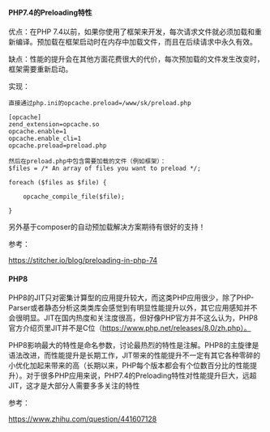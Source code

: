 #### PHP7.4的Preloading特性

优点：在PHP 7.4以前，如果你使用了框架来开发，每次请求文件就必须加载和重新编译。预加载在框架启动时在内存中加载文件，而且在后续请求中永久有效。

缺点：性能的提升会在其他方面花费很大的代价，每次预加载的文件发生改变时，框架需要重新启动。

实现：
```
直接通过php.ini的opcache.preload=/www/sk/preload.php

[opcache]
zend_extension=opcache.so
opcache.enable=1
opcache.enable_cli=1
opcache.preload=preload.php

然后在preload.php中包含需要加载的文件（例如框架）：
$files = /* An array of files you want to preload */;

foreach ($files as $file) {

    opcache_compile_file($file);

}
```

另外基于composer的自动预加载解决方案期待有很好的支持！

参考：

https://stitcher.io/blog/preloading-in-php-74

#### PHP8

PHP8的JIT只对密集计算型的应用提升较大，而这类PHP应用很少，除了PHP-Parser或者静态分析这类类库会感觉到有明显性能提升以外，其它应用感知并不会很明显。JIT在国内热度和关注度很高，但好像PHP官方并不这么认为，PHP8官方介绍页里JIT并不是C位（https://www.php.net/releases/8.0/zh.php）。

PHP8影响最大的特性是命名参数，讨论最热烈的特性是注解。PHP8的主旋律是语法改进，而性能提升是长期工作，JIT带来的性能提升不一定有其它各种零碎的小优化加起来带来的高（长期以来，PHP每个版本都会有个位数百分比的性能提升）。对于很多PHP应用来说，PHP7.4的Preloading特性对性能提升巨大，远超JIT，这才是大部分人需要多多关注的特性

参考：

https://www.zhihu.com/question/441607128